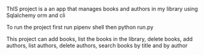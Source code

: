 
ThIS project is a an app that manages books and authors in my library using Sqlalchemy orm and cli


To run the project first run pipenv shell  then python run.py

This project can add books, list the books in the library, delete books, add authors, list authors, delete authors, search books by title and by author


